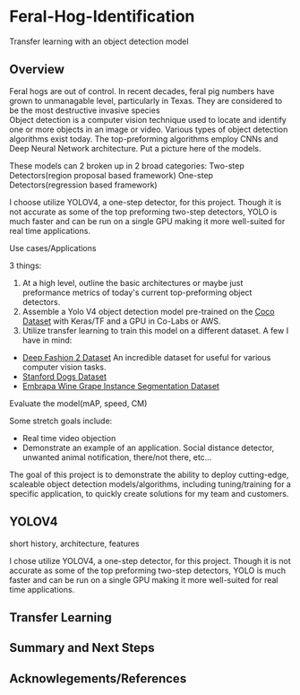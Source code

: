 # Feral-Hog-Identification
Transfer learning with an object detection model


## Overview 

Feral hogs are out of control.  In recent decades, feral pig numbers have grown to unmanagable level, particularly in Texas.  They are considered to be the most destructive invasive species     
Object detection is a computer vision technique used to locate and identify one or more objects in an image or video.  Various types of object detection algorithms exist today.  The top-preforming algorithms employ CNNs and Deep Neural Network architecture.  Put a picture here of the models.  

These models can 2 broken up in 2 broad categories:
Two-step Detectors(region proposal based framework)
One-step Detectors(regression based framework)


I choose utilize YOLOV4, a one-step detector, for this project. Though it is not accurate as some of the top preforming two-step detectors, YOLO is much faster and can be run on a single GPU making it more well-suited for real time applications.  

Use cases/Applications 

3 things: 
1. At a high level, outline the basic architectures or maybe just preformance metrics of today's current top-preforming object detectors.
2. Assemble a Yolo V4 object detection model pre-trained on the [Coco Dataset](https://cocodataset.org/#home) with Keras/TF and a GPU in Co-Labs or AWS. 
3. Utilize transfer learning to train this model on a different dataset.  A few I have in mind: 
  - [Deep Fashion 2 Dataset](https://github.com/switchablenorms/DeepFashion2) An incredible dataset for useful for various computer vision tasks. 
  - [Stanford Dogs Dataset](http://vision.stanford.edu/aditya86/ImageNetDogs/)
  - [Embrapa Wine Grape Instance Segmentation Dataset](https://github.com/thsant/wgisd) 
  
  Evaluate the model(mAP, speed, CM)
  
 Some stretch goals include: 
  - Real time video objection 
  - Demonstrate an example of an application.
        Social distance detector, unwanted animal notification, there/not there, etc...



The goal of this project is to demonstrate the ability to deploy cutting-edge, scaleable object detection models/algorithms, including tuning/training for a specific application, to quickly create solutions for my team and customers.

## YOLOV4

short history, architecture, features

I chose utilize YOLOV4, a one-step detector, for this project. Though it is not accurate as some of the top preforming two-step detectors, YOLO is much faster and can be run on a single GPU making it more well-suited for real time applications.  

## Transfer Learning  



## Summary and Next Steps


## Acknowlegements/References
